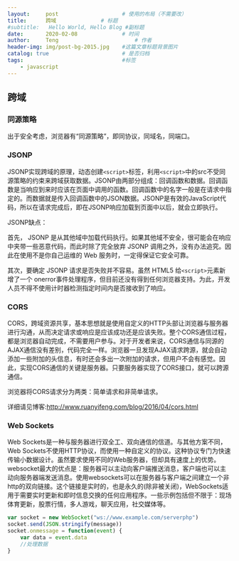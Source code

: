 ```yaml
---
layout:     post   				    # 使用的布局（不需要改）
title:      跨域				# 标题 
#subtitle:   Hello World, Hello Blog #副标题
date:       2020-02-08				# 时间
author:     Teng 						# 作者
header-img: img/post-bg-2015.jpg 	#这篇文章标题背景图片
catalog: true 						# 是否归档
tags:								#标签
    - javascript
---
```

## 跨域
### 同源策略
出于安全考虑，浏览器有“同源策略”，即同协议，同域名，同端口。

### JSONP
JSONP实现跨域的原理，动态创建```<script>```标签，利用```<script>```中的src不受同源策略的约束来跨域获取数据。JSONP由两部分组成：回调函数和数据。回调函数是当响应到来时应该在页面中调用的函数。回调函数中的名字一般是在请求中指定的。而数据就是传入回调函数中的JSON数据。JSONP是有效的JavaScript代码，所以在请求完成后，即在JSONP响应加载到页面中以后，就会立即执行。

JSONP缺点：

首先， JSONP 是从其他域中加载代码执行。如果其他域不安全，很可能会在响应中夹带一些恶意代码，而此时除了完全放弃 JSONP 调用之外，没有办法追究。因此在使用不是你自己运维的 Web 服务时，一定得保证它安全可靠。

其次，要确定 JSONP 请求是否失败并不容易。虽然 HTML5 给```<script>```元素新增了一个 onerror事件处理程序，但目前还没有得到任何浏览器支持。为此，开发人员不得不使用计时器检测指定时间内是否接收到了响应。

### CORS
CORS，跨域资源共享，基本思想就是使用自定义的HTTP头部让浏览器与服务器进行沟通，从而决定请求或响应是应该成功还是应该失败。整个CORS通信过程，都是浏览器自动完成，不需要用户参与。对于开发者来说，CORS通信与同源的AJAX通信没有差别，代码完全一样。浏览器一旦发现AJAX请求跨源，就会自动添加一些附加的头信息，有时还会多出一次附加的请求，但用户不会有感觉。因此，实现CORS通信的关键是服务器。只要服务器实现了CORS接口，就可以跨源通信。

浏览器将CORS请求分为两类：简单请求和非简单请求。

详细请见博客:http://www.ruanyifeng.com/blog/2016/04/cors.html

### Web Sockets
Web Sockets是一种与服务器进行双全工、双向通信的信道。与其他方案不同，Web Sockets不使用HTTP协议，而使用一种自定义的协议。这种协议专门为快速传输小数据设计。虽然要求使用不同的Web服务器，但却具有速度上的优势。websocket最大的优点是：服务器可以主动向客户端推送消息，客户端也可以主动向服务器端发送消息。使用websockets可以在服务器与客户端之间建立一个非http的双向链接。这个链接是实时的，也是永久的(除非被关闭)，WebSockets适用于需要实时更新和即时信息交换的任何应用程序。一些示例包括但不限于：现场体育更新，股票行情，多人游戏，聊天应用，社交媒体等。
```js
var socket = new WebSocket("ws://www.example.com/serverphp")
socket.send(JSON.stringify(message))
socket.onmessage = function(event) {
    var data = event.data
    //处理数据
}
```
